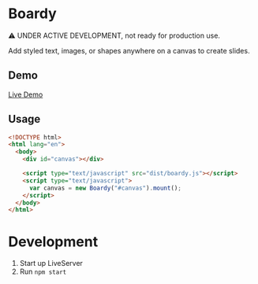 # Boardy

⚠️ UNDER ACTIVE DEVELOPMENT, not ready for production use.

Add styled text, images, or shapes anywhere on a canvas to create slides.

## Demo

[Live Demo](http://amerikan.github.io/boardy)

## Usage

```html
<!DOCTYPE html>
<html lang="en">
  <body>
    <div id="canvas"></div>

    <script type="text/javascript" src="dist/boardy.js"></script>
    <script type="text/javascript">
      var canvas = new Boardy("#canvas").mount();
    </script>
  </body>
</html>
```

# Development

1. Start up LiveServer
2. Run `npm start`
